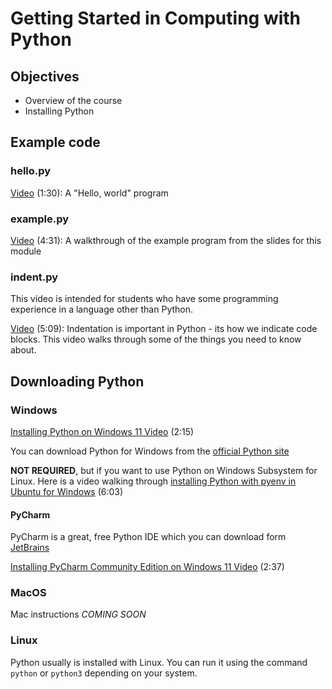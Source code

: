 # Getting Started in Computing with Python

## Objectives

- Overview of the course
- Installing Python

## Example code

### hello.py

[Video](https://youtu.be/4R-lBsQhUeM) (1:30): A "Hello, world" program

### example.py

[Video](https://youtu.be/Dn4l0IRSyYQ) (4:31): A walkthrough of the example program from the slides for this module

### indent.py

This video is intended for students who have some programming experience in a language other than Python.

[Video](https://youtu.be/U2bcCsYFAlQ) (5:09): Indentation is important in Python - its how we indicate code blocks. This video walks through some of the things you need to know about.

## Downloading Python

### Windows

[Installing Python on Windows 11 Video](https://youtu.be/HUrZoTVddjA) (2:15)

You can download Python for Windows from the [official Python site](https://www.python.org/downloads/)

**NOT REQUIRED**, but if you want to use Python on Windows Subsystem for Linux.  Here is a video walking through [installing Python with pyenv in Ubuntu for Windows](https://youtu.be/pMlLDWQ8SuE) (6:03)

#### PyCharm

PyCharm is a great, free Python IDE which you can download form [JetBrains](https://www.jetbrains.com/pycharm/download/)

[Installing PyCharm Community Edition on Windows 11 Video](https://youtu.be/Za0s3_y5hlY) (2:37)

### MacOS

Mac instructions *COMING SOON*

### Linux

Python usually is installed with Linux.  You can run it using the command `python` or `python3` depending on your system.
